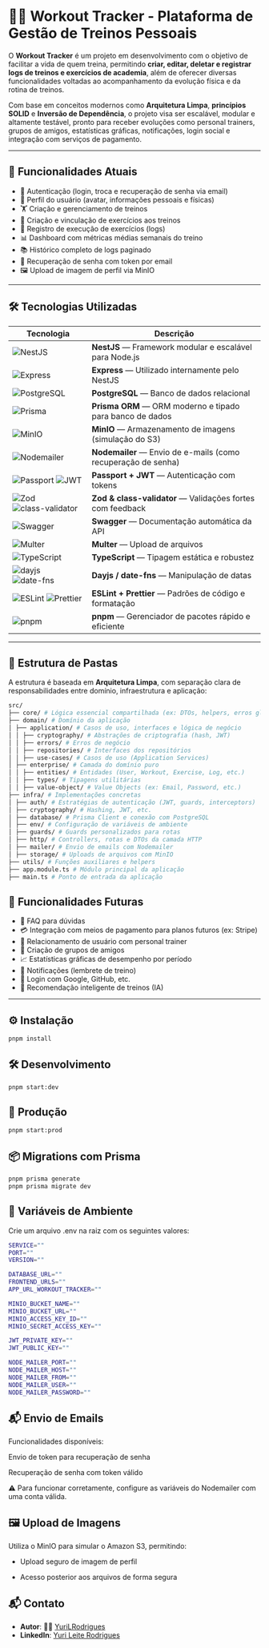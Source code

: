 # 🏋️‍♂️ Workout Tracker - Plataforma de Gestão de Treinos Pessoais

O **Workout Tracker** é um projeto em desenvolvimento com o objetivo de facilitar a vida de quem treina, permitindo **criar, editar, deletar e registrar logs de treinos e exercícios de academia**, além de oferecer diversas funcionalidades voltadas ao acompanhamento da evolução física e da rotina de treinos.

Com base em conceitos modernos como **Arquitetura Limpa**, **princípios SOLID** e **Inversão de Dependência**, o projeto visa ser escalável, modular e altamente testável, pronto para receber evoluções como personal trainers, grupos de amigos, estatísticas gráficas, notificações, login social e integração com serviços de pagamento.

---

## 🚀 Funcionalidades Atuais

- 🔐 Autenticação (login, troca e recuperação de senha via email)
- 🧑 Perfil do usuário (avatar, informações pessoais e físicas)
- 🏋️ Criação e gerenciamento de treinos
- 💪 Criação e vinculação de exercícios aos treinos
- 📝 Registro de execução de exercícios (logs)
- 📊 Dashboard com métricas médias semanais do treino
- 📚 Histórico completo de logs paginado
- 📧 Recuperação de senha com token por email
- 🖼️ Upload de imagem de perfil via MinIO

---

## 🛠️ Tecnologias Utilizadas

| Tecnologia                                                                                                                                                                                                         | Descrição                                                     |
| ------------------------------------------------------------------------------------------------------------------------------------------------------------------------------------------------------------------ | ------------------------------------------------------------- |
| ![NestJS](https://img.shields.io/badge/NestJS-E0234E?style=for-the-badge&logo=nestjs&logoColor=white)                                                                                                              | **NestJS** — Framework modular e escalável para Node.js       |
| ![Express](https://img.shields.io/badge/Express.js-000000?style=for-the-badge&logo=express&logoColor=white)                                                                                                        | **Express** — Utilizado internamente pelo NestJS              |
| ![PostgreSQL](https://img.shields.io/badge/PostgreSQL-4169E1?style=for-the-badge&logo=postgresql&logoColor=white)                                                                                                  | **PostgreSQL** — Banco de dados relacional                    |
| ![Prisma](https://img.shields.io/badge/Prisma-2D3748?style=for-the-badge&logo=prisma&logoColor=white)                                                                                                              | **Prisma ORM** — ORM moderno e tipado para banco de dados     |
| ![MinIO](https://img.shields.io/badge/MinIO-C41E1E?style=for-the-badge&logo=minio&logoColor=white)                                                                                                                 | **MinIO** — Armazenamento de imagens (simulação do S3)        |
| ![Nodemailer](https://img.shields.io/badge/Nodemailer-2465E0?style=for-the-badge)                                                                                                                                  | **Nodemailer** — Envio de e-mails (como recuperação de senha) |
| ![Passport](https://img.shields.io/badge/Passport-34E27A?style=for-the-badge&logo=passport&logoColor=white) ![JWT](https://img.shields.io/badge/JWT-000000?style=for-the-badge&logo=jsonwebtokens&logoColor=white) | **Passport + JWT** — Autenticação com tokens                  |
| ![Zod](https://img.shields.io/badge/Zod-3A1C78?style=for-the-badge) ![class-validator](https://img.shields.io/badge/class--validator-FF8C00?style=for-the-badge)                                                   | **Zod & class-validator** — Validações fortes com feedback    |
| ![Swagger](https://img.shields.io/badge/Swagger-85EA2D?style=for-the-badge&logo=swagger&logoColor=black)                                                                                                           | **Swagger** — Documentação automática da API                  |
| ![Multer](https://img.shields.io/badge/Multer-1E90FF?style=for-the-badge)                                                                                                                                          | **Multer** — Upload de arquivos                               |
| ![TypeScript](https://img.shields.io/badge/TypeScript-3178C6?style=for-the-badge&logo=typescript&logoColor=white)                                                                                                  | **TypeScript** — Tipagem estática e robustez                  |
| ![dayjs](https://img.shields.io/badge/dayjs-DD0031?style=for-the-badge) ![date-fns](https://img.shields.io/badge/date--fns-008080?style=for-the-badge)                                                             | **Dayjs / date-fns** — Manipulação de datas                   |
| ![ESLint](https://img.shields.io/badge/ESLint-4B32C3?style=for-the-badge&logo=eslint&logoColor=white) ![Prettier](https://img.shields.io/badge/Prettier-F7B93E?style=for-the-badge&logo=prettier&logoColor=black)  | **ESLint + Prettier** — Padrões de código e formatação        |
| ![pnpm](https://img.shields.io/badge/pnpm-F69220?style=for-the-badge&logo=pnpm&logoColor=black)                                                                                                                    | **pnpm** — Gerenciador de pacotes rápido e eficiente          |

---

## 📁 Estrutura de Pastas

A estrutura é baseada em **Arquitetura Limpa**, com separação clara de responsabilidades entre domínio, infraestrutura e aplicação:

```bash
src/
├── core/ # Lógica essencial compartilhada (ex: DTOs, helpers, erros globais)
├── domain/ # Domínio da aplicação
│ ├── application/ # Casos de uso, interfaces e lógica de negócio
│ │ ├── cryptography/ # Abstrações de criptografia (hash, JWT)
│ │ ├── errors/ # Erros de negócio
│ │ ├── repositories/ # Interfaces dos repositórios
│ │ ├── use-cases/ # Casos de uso (Application Services)
│ ├── enterprise/ # Camada do domínio puro
│ │ ├── entities/ # Entidades (User, Workout, Exercise, Log, etc.)
│ │ ├── types/ # Tipagens utilitárias
│ │ ├── value-object/ # Value Objects (ex: Email, Password, etc.)
├── infra/ # Implementações concretas
│ ├── auth/ # Estratégias de autenticação (JWT, guards, interceptors)
│ ├── cryptography/ # Hashing, JWT, etc.
│ ├── database/ # Prisma Client e conexão com PostgreSQL
│ ├── env/ # Configuração de variáveis de ambiente
│ ├── guards/ # Guards personalizados para rotas
│ ├── http/ # Controllers, rotas e DTOs da camada HTTP
│ ├── mailer/ # Envio de emails com Nodemailer
│ ├── storage/ # Uploads de arquivos com MinIO
├── utils/ # Funções auxiliares e helpers
├── app.module.ts # Módulo principal da aplicação
├── main.ts # Ponto de entrada da aplicação
```

## 🔮 Funcionalidades Futuras

- 📝 FAQ para dúvidas
- 💳 Integração com meios de pagamento para planos futuros (ex: Stripe)
- 🤝 Relacionamento de usuário com personal trainer
- 👥 Criação de grupos de amigos
- 📈 Estatísticas gráficas de desempenho por período
- 🔔 Notificações (lembrete de treino)
- 🔑 Login com Google, GitHub, etc.
- 🧠 Recomendação inteligente de treinos (IA)

---

## ⚙️ Instalação

```bash
pnpm install
```

## 🛠️ Desenvolvimento

```bash
pnpm start:dev
```

## 🚨 Produção

```bash
pnpm start:prod
```

## 📦 Migrations com Prisma

```bash
pnpm prisma generate
pnpm prisma migrate dev
```

## 🔑 Variáveis de Ambiente

Crie um arquivo .env na raiz com os seguintes valores:

```bash
SERVICE=""
PORT=""
VERSION=""

DATABASE_URL=""
FRONTEND_URLS=""
APP_URL_WORKOUT_TRACKER=""

MINIO_BUCKET_NAME=""
MINIO_BUCKET_URL=""
MINIO_ACCESS_KEY_ID=""
MINIO_SECRET_ACCESS_KEY=""

JWT_PRIVATE_KEY=""
JWT_PUBLIC_KEY=""

NODE_MAILER_PORT=""
NODE_MAILER_HOST=""
NODE_MAILER_FROM=""
NODE_MAILER_USER=""
NODE_MAILER_PASSWORD=""
```

## 📬 Envio de Emails

Funcionalidades disponíveis:

Envio de token para recuperação de senha

Recuperação de senha com token válido

⚠️ Para funcionar corretamente, configure as variáveis do Nodemailer com uma conta válida.

## 🖼️ Upload de Imagens

Utiliza o MinIO para simular o Amazon S3, permitindo:

- Upload seguro de imagem de perfil

- Acesso posterior aos arquivos de forma segura

## 📬 Contato

- **Autor**: 👨‍💻 [YuriLRodrigues](https://github.com/YuriLRodrigues)
- **LinkedIn**: [Yuri Leite Rodrigues](https://www.linkedin.com/in/yuri-leite-rodrigues)
